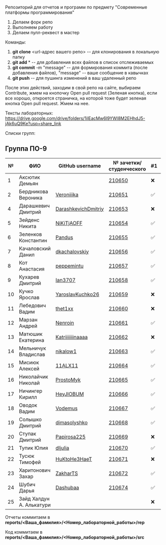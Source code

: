Репозиторий для отчетов и программ по предмету "Современные платформы программирования"

1. Делаем форк репо
1. Выполняем работу
1. Делаем пулл-реквест в мастер

Команды:
1. **git clone** <url-адрес вашего репо> -- для клонирования в локальную папку
1. **git add** * -- для добавления всех файлов в список отслеживаемых
1. **git commit** -m "message" -- для формирования коммита (после добавления файлов), "message" -- ваше сообщение в кавычках
1. **git push** -- для пушинга изменений в ваш удаленный репо

После этих действий, заходим в свой репо на сайте, выбираем Contribute, жмем на кнопочку Open pull request (Зеленая кнопка), если все хорошо, откроется страничка, на которой тоже будет зеленая кнопка Open pull request. Жмем на нее.

Тексты лабораторных: https://drive.google.com/drive/folders/1ilEacMw6l9YWl8M2EHhdJ5-jAk6uQ9Ke?usp=share_link

Списки групп: 

## Группа ПО-9

|№|ФИО|GitHub username|№ зачетки/студенческого|#1|#2|#3|#4|#5|#6|#7|
|---|---|---|---|---|---|---|---|---|---|---|
|1|Аксютик Демьян||[210650](./reports/)|:x:|:x:|:x:|:x:|:x:|:x:|:x:|:x:|
|2|Бердникова Вероника|[Veroniiika](https://github.com/Veroniiika)|[210651](./reports/Berdnikova/)|✅|:x:|:x:|:x:|:x:|:x:|:x:|:x:|
|4|Дарашкевич Дмитрий |[DarashkevichDmitriy](https://github.com/DarashkevichDmitriy)|[210653](./reports/)|:x:|:x:|:x:|:x:|:x:|:x:|:x:|:x:|
|5|Зейденс Никита |[NiKiTjAOFF](https://github.com/NIKITJAOFF)|[210654](./reports/)|✅|:x:|:x:|:x:|:x:|:x:|:x:|:x:|
|6|Зеленков Константин |[Pandus](https://github.com/Pandusss)|[210655](./reports/)|✅|:x:|:x:|:x:|:x:|:x:|:x:|:x:|
|7|Качаловский Данил |[dkachalovskiy](https://github.com/dkachalovskiy)|[210656](./reports/Kachalovskiy/)|✅|✅|:x:|:x:|:x:|:x:|:x:|:x:|
|8|Кот Анастасия |[peppemintu](https://github.com/peppemintu)|[210657](./reports/Kot/)|✅|✅|:x:|:x:|:x:|:x:|:x:|:x:|
|9|Кухарев Дмитрий |[Ian3707](https://github.com/Ian3707)|[210658](./reports/)|✅|:x:|:x:|:x:|:x:|:x:|:x:|:x:|
|10|Кучко Ярослав |[YaroslavKuchko26](https://github.com/YaroslavKuchko26)|[210659](./reports/)|:x:|:x:|:x:|:x:|:x:|:x:|:x:|:x:|
|11|Лебедович Вадим|[thet1xx](https://github.com/thet1xx)|[210660](./reports/)|:x:|:x:|:x:|:x:|:x:|:x:|:x:|:x:|
|12|Марзан Андрей | [Nenroin](https://github.com/Nenroin) | [210661](./reports/Marzan/)|✅|:x:|:x:|:x:|:x:|:x:|:x:|:x:|
|13|Матюшик Екатерина |[Katriiiiiiinaaaa](https://github.com/Katriiiiiiinaaaa)|[210662](./reports/)|:x:|:x:|:x:|:x:|:x:|:x:|:x:|:x:|:x:|
|14|Мельничук Владислав | [nikalow1](https://github.com/nikalow1) | [210663](./reports/) |✅|✅|:x:|:x:|:x:|:x:|:x:|:x:|
|15|Мисиюк Алексей | [11ALX11](https://github.com/11ALX11) | [210664](./reports/Misijuk/) |✅|✅|✅|:x:|:x:|:x:|:x:|:x:|
|16|Николайчик Николай | [ProstoMyk](https://github.com/ProstoMyk) | [210665](./reports/Nikolaychik/) |✅|✅|:x:|:x:|:x:|:x:|:x:|:x:|
|17|Ничингер Кирилл |[HeyJIOBUM](https://github.com/HeyJIOBUM)|[210666](./reports/Nichinger/)|✅|:x:|:x:|:x:|:x:|:x:|:x:|:x:|
|18|Оводок Вадим | [Vodemus](https://github.com/Vodemus) | [210667](./reports/Ovodok/)|✅|✅|:x:|:x:|:x:|:x:|:x:|:x:|
|19|Солышко Дмитрий |[dimasolyshko](https://github.com/dimasolyshko)|[210668](./reports/Solyshko/)|✅|✅|:x:|:x:|:x:|:x:|:x:|:x:|
|20|Ступак Дмитрий |[Papirosa225](https://github.com/Papirosa225) | [210669](./reports/)|:x:|:x:|:x:|:x:|:x:|:x:|:x:|:x:|
|21|Тупик Юлия |[dljulia](https://github.com/dljulia)|[210670](./reports/Tupik/)|✅|:x:|:x:|:x:|:x:|:x:|:x:|:x:|
|22|Тусюк Тимофей |[HuKtoHe3HaeT](https://github.com/HuKtoHe3HaeT)|[210671](./reports/)|:x:|:x:|:x:|:x:|:x:|:x:|:x:|:x:|
|23|Харитонович Захар |[ZakharTS](https://github.com/ZakharTS)|[210672](./reports/Kharytanovich/)|✅|✅|:x:|:x:|:x:|:x:|:x:|:x:|
|24|Шубич Дарья|[Dashubaa](https://github.com/Dashubaa)|[210674](./reports/Shubich)|✅|✅|:x:|:x:|:x:|:x:|:x:|:x:|
|25|Зайд Халдун А. Алькатури| | |:x:|:x:|:x:|:x:|:x:|:x:|:x:|:x:|


Отчеты коммитаем в **reports/<Ваша_фамилия>/<Номер_лабораторной_работы>/rep**

Код коммитаем в **reports/<Ваша_фамилия>/<Номер_лабораторной_работы>/src**
